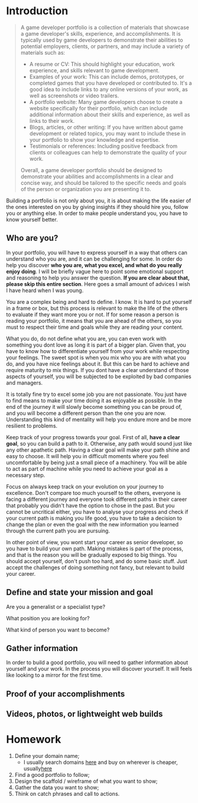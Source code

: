 # Introduction

> A game developer portfolio is a collection of materials that showcase a game developer's skills, experience, and 
  accomplishments. It is typically used by game developers to demonstrate their abilities to potential employers, 
  clients, or partners, and may include a variety of materials such as:
>
> - A resume or CV: This should highlight your education, work experience, and skills relevant to game development.
> - Examples of your work: This can include demos, prototypes, or completed games that you have developed or 
  contributed to. It's a good idea to include links to any online versions of your work, as well as screenshots or video trailers.
> - A portfolio website: Many game developers choose to create a website specifically for their portfolio, which can 
  include additional information about their skills and experience, as well as links to their work.
> - Blogs, articles, or other writing: If you have written about game development or related topics, you may want to 
  include these in your portfolio to show your knowledge and expertise.
> - Testimonials or references: Including positive feedback from clients or colleagues can help to demonstrate the 
  quality of your work.
>
> Overall, a game developer portfolio should be designed to demonstrate your abilities and accomplishments in a 
  clear and concise way, and should be tailored to the specific needs and goals of the person or organization you 
  are presenting it to.

Building a portfolio is not only about you, it is about making the life easier of the ones interested on you by 
giving insights if they should hire you, follow you or anything else. In order to make people understand you, you 
have to know yourself better.

## Who are you?

In your portfolio, you will have to express yourself in a way that others can understand who you are, and it can be 
challenging for some. In order do help you discover **who you are, what you excel, and what do you really enjoy 
doing**. I will be briefly vague here to point some emotional support and reasoning to help you answer the question. 
**If you are clear about that, please skip this entire section**. Here goes a small amount of advices I wish I have 
heard when I was young. 

You are a complex being and hard to define. I know. It is hard to put yourself in a frame or box, but this process is 
relevant to make the life of the others to evaluate if they want more you or not. If for some reason a person is 
reading your portfolio, it means that you are ahead of the others, so you must to respect their time and goals while 
they are reading your content.

What you do, do not define what you are, you can even work with something you dont love as long it is part of a bigger 
plan. Given that, you have to know how to differentiate yourself from your work while respecting your 
feelings. The sweet spot is when you mix who you are with what you do, and you have nice feelings about it. But this 
can be hard to achieve and require maturity to mix things. If you dont have a clear understand of those aspects of 
yourself, you will be subjected to be exploited by bad companies and managers.

It is totally fine try to excel some job you are not passionate. You just have to find means to make your time 
doing it as enjoyable as possible. In the end of the journey it will slowly become something you can be proud of, 
and you will become a different person than the one you are now. Understanding this kind of mentality will help you 
endure more and be more resilient to problems. 

Keep track of your progress towards your goal. First of all, **have a clear goal**, so you can build a path to it. 
Otherwise, any path would sound just like any other apathetic path. Having a clear goal will make your path 
shine and easy to choose. It will help you in difficult moments where you feel uncomfortable by being just a small 
piece of a machinery. You will be able to act as part of machine while you need to achieve your goal as a necessary 
step.

Focus on always keep track on your evolution on your journey to excellence. Don't compare too much yourself to the 
others, everyone is facing a different journey and everyone took different paths in their career that probably you 
didn't have the option to chose in the past. But you cannot be uncritical either, you have to analyse your progress and 
check if your current path is making you life good, you have to take a decision to change the plan or even the goal 
with the new information you learned through the current path you are pursuing.

In other point of view, you wont start your career as senior developer, so you have to build your own path. Making 
mistakes is part of the process, and that is the reason you will be gradually exposed to big things. You should 
accept yourself, don't push too hard, and do some basic stuff. Just accept the challenges of doing something not 
fancy, but relevant to build your career.

## Define and state your mission and goal
Are you a generalist or a specialist type?

What position you are looking for?

What kind of person you want to become?

## Gather information

In order to build a good portfolio, you will need to gather information about yourself and your work. In the process 
you will discover yourself. It will feels like looking to a mirror for the first time.

## Proof of your accomplishments

## Videos, photos, or lightweight web builds

# Homework

1. Define your domain name;
    - I usually search domains [here](https://iwantmyname.com/) and buy on wherever is cheaper, usually[here](https://godaddy.com/) 
2. Find a good portfolio to follow;
3. Design the scaffold / wireframe of what you want to show; 
4. Gather the data you want to show;
5. Think on catch phrases and call to actions.
